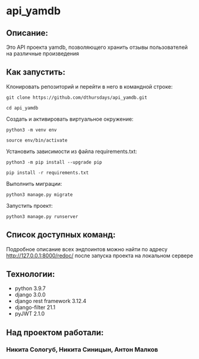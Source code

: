 # api_yamdb
## Описание:
Это API проекта yamdb, позволяющего хранить отзывы пользователей на различные произведения

## Как запустить:

Клонировать репозиторий и перейти в него в командной строке:

```
git clone https://github.com/dthursdays/api_yamdb.git
```

```
cd api_yamdb
```

Cоздать и активировать виртуальное окружение:

```
python3 -m venv env
```

```
source env/bin/activate
```

Установить зависимости из файла requirements.txt:

```
python3 -m pip install --upgrade pip
```

```
pip install -r requirements.txt
```

Выполнить миграции:

```
python3 manage.py migrate
```

Запустить проект:

```
python3 manage.py runserver
```

## Список доступных команд:
Подробное описание всех эндпоинтов можно найти по адресу http://127.0.0.1:8000/redoc/ после запуска проекта на локальном сервере

## Технологии:

- python 3.9.7
- django 3.0.0
- django rest framework 3.12.4
- django-filter 21.1
- pyJWT 2.1.0

## Над проектом работали:

### Никита Сологуб, Никита Синицын, Антон Малков
